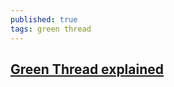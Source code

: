 ```yaml
---
published: true
tags: green thread
---
```

## [Green Thread explained](https://c9x.me/articles/gthreads/intro.html)
